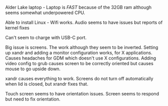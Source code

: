 Alder Lake laptop - Laptop is *FAST* because of the 32GB ram although
seems somewhat underpowered CPU.

Able to install Linux - Wifi works.  Audio seems to have issues but
reports of kernel fixes

Can't seem to charge with USB-C port.

Big issue is screens.  The work although they seem to be inverted.
Setting up xandr and adding a monitor configuration works, for X
applications.  Causes headaches for GDM which doesn't use X
configurations.  Adding video config to grub causes screen to be
correctly oriented but causes mouse to go upside down.

xandr causes everything to work.  Screens do not turn off
automatically when lid is closed, but xrandr fixes that.

Touch screen seems to have orientation issues.  Screen seems to
respond but need to fix orientation.